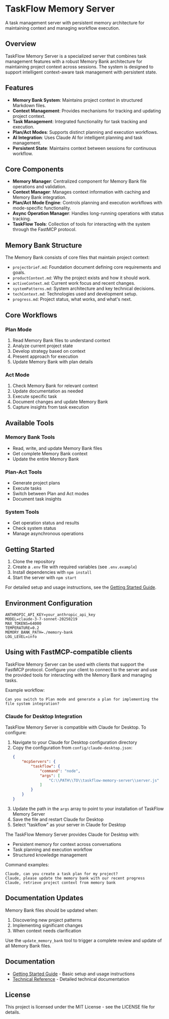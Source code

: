 # TaskFlow Memory Server

A task management server with persistent memory architecture for maintaining context and managing workflow execution.

## Overview

TaskFlow Memory Server is a specialized server that combines task management features with a robust Memory Bank architecture for maintaining project context across sessions. The system is designed to support intelligent context-aware task management with persistent state.

## Features

- **Memory Bank System**: Maintains project context in structured Markdown files.
- **Context Management**: Provides mechanisms for tracking and updating project context.
- **Task Management**: Integrated functionality for task tracking and execution.
- **Plan/Act Modes**: Supports distinct planning and execution workflows.
- **AI Integration**: Uses Claude AI for intelligent planning and task management.
- **Persistent State**: Maintains context between sessions for continuous workflow.

## Core Components

- **Memory Manager**: Centralized component for Memory Bank file operations and validation.
- **Context Manager**: Manages context information with caching and Memory Bank integration.
- **Plan/Act Mode Engine**: Controls planning and execution workflows with mode-specific functionality.
- **Async Operation Manager**: Handles long-running operations with status tracking.
- **TaskFlow Tools**: Collection of tools for interacting with the system through the FastMCP protocol.

## Memory Bank Structure

The Memory Bank consists of core files that maintain project context:

- `projectbrief.md`: Foundation document defining core requirements and goals.
- `productContext.md`: Why the project exists and how it should work.
- `activeContext.md`: Current work focus and recent changes.
- `systemPatterns.md`: System architecture and key technical decisions.
- `techContext.md`: Technologies used and development setup.
- `progress.md`: Project status, what works, and what's next.

## Core Workflows

### Plan Mode

1. Read Memory Bank files to understand context
2. Analyze current project state
3. Develop strategy based on context
4. Present approach for execution
5. Update Memory Bank with plan details

### Act Mode

1. Check Memory Bank for relevant context
2. Update documentation as needed
3. Execute specific task
4. Document changes and update Memory Bank
5. Capture insights from task execution

## Available Tools

### Memory Bank Tools
- Read, write, and update Memory Bank files
- Get complete Memory Bank context
- Update the entire Memory Bank

### Plan-Act Tools
- Generate project plans
- Execute tasks
- Switch between Plan and Act modes
- Document task insights

### System Tools
- Get operation status and results
- Check system status
- Manage asynchronous operations

## Getting Started

1. Clone the repository
2. Create a `.env` file with required variables (see `.env.example`)
3. Install dependencies with `npm install`
4. Start the server with `npm start`

For detailed setup and usage instructions, see the [Getting Started Guide](docs/getting-started.md).

## Environment Configuration

```
ANTHROPIC_API_KEY=your_anthropic_api_key
MODEL=claude-3-7-sonnet-20250219
MAX_TOKENS=64000
TEMPERATURE=0.2
MEMORY_BANK_PATH=./memory-bank
LOG_LEVEL=info
```

## Using with FastMCP-compatible clients

TaskFlow Memory Server can be used with clients that support the FastMCP protocol. Configure your client to connect to the server and use the provided tools for interacting with the Memory Bank and managing tasks.

Example workflow:
```
Can you switch to Plan mode and generate a plan for implementing the file system integration?
```

### Claude for Desktop Integration

TaskFlow Memory Server is compatible with Claude for Desktop. To configure:

1. Navigate to your Claude for Desktop configuration directory
2. Copy the configuration from `config/claude-desktop.json`:
   ```json
   {
       "mcpServers": {
           "taskflow": {
               "command": "node",
               "args": [
                   "C:\\PATH\\TO\\taskflow-memory-server\\server.js"
               ]
           }
       }
   }
   ```
3. Update the path in the `args` array to point to your installation of TaskFlow Memory Server
4. Save the file and restart Claude for Desktop
5. Select "taskflow" as your server in Claude for Desktop

The TaskFlow Memory Server provides Claude for Desktop with:
- Persistent memory for context across conversations
- Task planning and execution workflow
- Structured knowledge management

Command examples:
```
Claude, can you create a task plan for my project?
Claude, please update the memory bank with our recent progress
Claude, retrieve project context from memory bank
```

## Documentation Updates

Memory Bank files should be updated when:

1. Discovering new project patterns
2. Implementing significant changes
3. When context needs clarification

Use the `update_memory_bank` tool to trigger a complete review and update of all Memory Bank files.

## Documentation

- [Getting Started Guide](docs/getting-started.md) - Basic setup and usage instructions
- [Technical Reference](docs/technical-reference.md) - Detailed technical documentation

## License

This project is licensed under the MIT License - see the LICENSE file for details.
